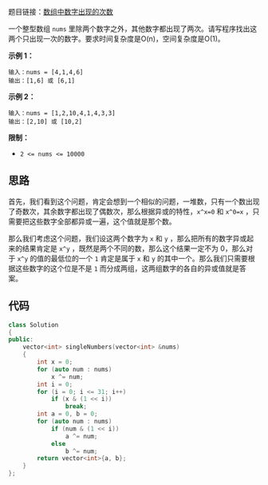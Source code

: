 题目链接：[数组中数字出现的次数](https://leetcode-cn.com/problems/shu-zu-zhong-shu-zi-chu-xian-de-ci-shu-lcof/)

一个整型数组 `nums` 里除两个数字之外，其他数字都出现了两次。请写程序找出这两个只出现一次的数字。要求时间复杂度是O(n)，空间复杂度是O(1)。

 

**示例 1：**

```
输入：nums = [4,1,4,6]
输出：[1,6] 或 [6,1]
```

**示例 2：**

```
输入：nums = [1,2,10,4,1,4,3,3]
输出：[2,10] 或 [10,2]
```

**限制：**

- `2 <= nums <= 10000`

## 思路

首先，我们看到这个问题，肯定会想到一个相似的问题，一堆数，只有一个数出现了奇数次，其余数字都出现了偶数次，那么根据异或的特性，`x^x=0` 和 `x^0=x` ，只需要把这些数字全部都异或一遍，这个值就是那个数。

那么我们考虑这个问题，我们设这两个数字为 `x` 和 `y` ，那么把所有的数字异或起来的结果肯定是 `x^y` ，既然是两个不同的数，那么这个结果一定不为 0，那么对于 `x^y` 的值的最低位的一个 `1` 肯定是属于 `x` 和 `y` 的其中一个。那么我们只需要根据这些数字的这个位是不是 `1` 而分成两组，这两组数字的各自的异或值就是答案。

## 代码

```cpp
class Solution
{
public:
    vector<int> singleNumbers(vector<int> &nums)
    {
        int x = 0;
        for (auto num : nums)
            x ^= num;
        int i = 0;
        for (i = 0; i <= 31; i++)
            if (x & (1 << i))
                break;
        int a = 0, b = 0;
        for (auto num : nums)
            if (num & (1 << i))
                a ^= num;
            else
                b ^= num;
        return vector<int>{a, b};
    }
};
```
